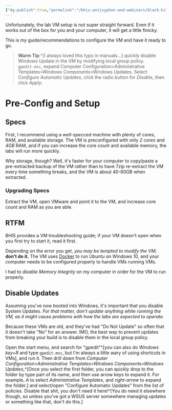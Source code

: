 ```yaml
---
{"dg-publish":true,"permalink":"/bhis-antisyphon-and-webinars/black-hills-soc-core/labs/00-bhis-socc-lab-config/"}
---
```


Unfortunately, the lab VM setup is not super straight forward. Even if it works out of the box for you and your computer, it will get a little finicky.

This is my guide/recommendations to configure the VM and have it ready to go.

> **Warm Tip**:^[I always loved this typo in manuals...] quickly disable Windows Update in the VM by modifying local group policy. `gpedit.msc`, expand Computer Configuration>Administrative Templates>Windows Components>Windows Updates.
> Select *Configure Automatic Updates*, click the radio button for *Disable*, then click *Apply*.

# Pre-Config and Setup
## Specs
First, I recommend using a *well-specced machine* with plenty of cores, RAM, and available storage. The VM is preconfigured with only *2 cores* and *4GB* RAM, and if you can increase the core count and available memory, the labs will run more quickly.

Why storage, though? Well, it's faster for your computer to copy/paste a pre-extracted backup of the VM rather than to have 7zip re-extract the VM every time something breaks, and the VM is about 40-60GB when extracted. 
### Upgrading Specs
Extract the VM, open VMware and point it to the VM, and increase core count and RAM as you are able.

## RTFM
BHIS provides a VM troubleshooting guide; if your VM doesn't open when you first try to start it, read it first. 

Depending on the error you get, *you may be tempted to modify the VM*; **don't do it.** The VM uses [Docker](https://www.docker.com/) to run Ubuntu on Windows 10, and your computer needs to be configured properly to handle VMs running VMs. 

I had to *disable Memory Integrity* on my computer in order for the VM to run properly.
## Disable Updates
Assuming you've now booted into Windows, it's important that you disable System Updates. *For that matter, don't update anything while running the VM, as it might cause problems with how the labs are expected to operate.*

Because these VMs are old, and they've had "Do Not Update" so often that it doesn't take "No" for an answer. IMO, the best way to prevent updates from breaking your build is to disable them in the local group policy.

Open the start menu, and search for "gpedit"^[you can also do *Windows key+R* and type `gpedit.msc`, but I'm always a little wary of using shortcuts in VMs], and run it. Then drill down from *Computer Configuration>Administrative Templates>Windows Components>Windows Updates*,^[Once you select the first folder, you can quickly drop to the folder by type part of its name, and then use arrow keys to expand it. For example, *A* to select *Administrative Templates*, and *right-arrow* to expand the folder.] and select/open "Configure Automatic Updates" from the list of policies. Disable that shit, you don't need it here!^[You do need it elsewhere though, so unless you've got a WSUS server somewhere managing updates or something like that, don't do this.] 
